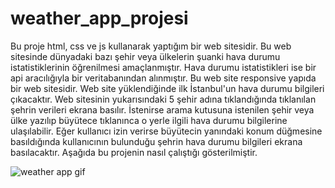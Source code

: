 # weather_app_projesi
Bu proje html, css ve js kullanarak yaptığım bir web sitesidir. Bu web sitesinde dünyadaki bazı şehir veya ülkelerin şuanki hava durumu istatistiklerinin öğrenilmesi amaçlanmıştır. Hava durumu istatistikleri ise bir api aracılığıyla bir veritabanından alınmıştır. Bu web site responsive yapıda bir web sitesidir. Web site yüklendiğinde ilk İstanbul'un hava durumu bilgileri çıkacaktır. Web sitesinin yukarısındaki 5 şehir adına tıklandığında tıklanılan şehrin verileri ekrana basılır. İstenirse arama kutusuna istenilen şehir veya ülke yazılıp büyütece tıklanınca o yerle ilgili hava durumu bilgilerine ulaşılabilir. Eğer kullanıcı izin verirse büyütecin yanındaki konum düğmesine basıldığında kullanıcının bulunduğu şehrin hava durumu bilgileri ekrana basılacaktır. Aşağıda bu projenin nasıl çalıştığı gösterilmiştir.

![weather app gif](https://github.com/BoraBayraktar1/weather_app_projesi/assets/145857614/9c54bc08-0087-4633-9f56-540204c38a13)
